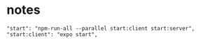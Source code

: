    # notes
   
    "start": "npm-run-all --parallel start:client start:server",
    "start:client": "expo start",
